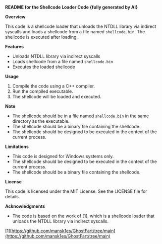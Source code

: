 **README for the Shellcode Loader Code {fully generated by AI}**

**Overview**

This code is a shellcode loader that unloads the NTDLL library via indirect syscalls and loads a shellcode from a file named `shellcode.bin`. The shellcode is executed after loading.

**Features**

- Unloads NTDLL library via indirect syscalls
- Loads shellcode from a file named `shellcode.bin`
- Executes the loaded shellcode

**Usage**

1. Compile the code using a C++ compiler.
2. Run the compiled executable.
3. The shellcode will be loaded and executed.

**Note**

- The shellcode should be in a file named `shellcode.bin` in the same directory as the executable.
- The shellcode should be a binary file containing the shellcode.
- The shellcode should be designed to be executed in the context of the current process.

**Limitations**

- This code is designed for Windows systems only.
- The shellcode should be designed to be executed in the context of the current process.
- The shellcode should be a binary file containing the shellcode.

**License**

This code is licensed under the MIT License. See the LICENSE file for details.

**Acknowledgments**

- The code is based on the work of [1], which is a shellcode loader that unloads the NTDLL library via indirect syscalls.


[1][https://github.com/mansk1es/GhostFart/tree/main](https://github.com/mansk1es/GhostFart/tree/main)
